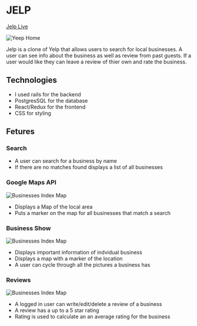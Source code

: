 # JELP
[Jelp Live](https://jelp-yelp.herokuapp.com/#/)

![Yeep Home](app/assets/images/readme/splash_page_img.png)

Jelp is a clone of Yelp that allows users to search for local businesses. A user can see info about the business as well as review from past guests. If a user would like they can leave a review of thier own and rate the business.

## Technologies

* I used rails for the backend
* PostgresSQL for the database
* React/Redux for the frontend
* CSS for styling

## Fetures

### Search

* A user can search for a business by name
* If there are no matches found displays a list of all businesses

### Google Maps API

![Businesses Index Map](app/assets/images/readme/google_maps_index_image.png)

* Displays a Map of the local area
* Puts a marker on the map for all businesses that match a search

### Business Show

![Businesses Index Map](app/assets/images/readme/business_show_img.png)

* Displays important information of indvidual business
* Displays a map with a marker of the location
* A user can cycle through all the pictures a business has

### Reviews

![Businesses Index Map](app/assets/images/readme/review_form_img.png)

* A logged in user can write/edit/delete a review of a business
* A review has a up to a 5 star rating 
* Rating is used to calculate an an average rating for the business
